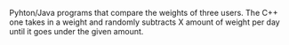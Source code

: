 Pyhton/Java programs that compare the weights of three users. The C++ one takes in a weight and randomly subtracts X amount of weight per day until it goes under the given amount.
